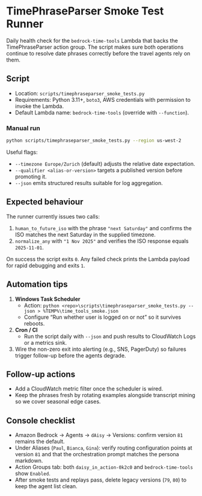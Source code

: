 # TimePhraseParser Smoke Test Runner

Daily health check for the `bedrock-time-tools` Lambda that backs the TimePhraseParser action group. The script makes sure both operations continue to resolve date phrases correctly before the travel agents rely on them.

## Script
- Location: `scripts/timephraseparser_smoke_tests.py`
- Requirements: Python 3.11+, `boto3`, AWS credentials with permission to invoke the Lambda.
- Default Lambda name: `bedrock-time-tools` (override with `--function`).

### Manual run
```bash
python scripts/timephraseparser_smoke_tests.py --region us-west-2
```

Useful flags:
- `--timezone Europe/Zurich` (default) adjusts the relative date expectation.
- `--qualifier <alias-or-version>` targets a published version before promoting it.
- `--json` emits structured results suitable for log aggregation.

## Expected behaviour
The runner currently issues two calls:
1. `human_to_future_iso` with the phrase `"next Saturday"` and confirms the ISO matches the next Saturday in the supplied timezone.
2. `normalize_any` with `"1 Nov 2025"` and verifies the ISO response equals `2025-11-01`.

On success the script exits `0`. Any failed check prints the Lambda payload for rapid debugging and exits `1`.

## Automation tips
1. **Windows Task Scheduler**
   - Action: `python <repo>\scripts\timephraseparser_smoke_tests.py --json > %TEMP%\time_tools_smoke.json`
   - Configure “Run whether user is logged on or not” so it survives reboots.
2. **Cron / CI**
   - Run the script daily with `--json` and push results to CloudWatch Logs or a metrics sink.
3. Wire the non-zero exit into alerting (e.g., SNS, PagerDuty) so failures trigger follow-up before the agents degrade.

## Follow-up actions
- Add a CloudWatch metric filter once the scheduler is wired.
- Keep the phrases fresh by rotating examples alongside transcript mining so we cover seasonal edge cases.

## Console checklist
- Amazon Bedrock → Agents → `dAisy` → Versions: confirm version `81` remains the default.
- Under Aliases (`Paul`, `Bianca`, `Gina`): verify routing configuration points at version `81` and that the orchestration prompt matches the persona markdown.
- Action Groups tab: both `daisy_in_action-0k2c0` and `bedrock-time-tools` show `Enabled`.
- After smoke tests and replays pass, delete legacy versions (`79`, `80`) to keep the agent list clean.
